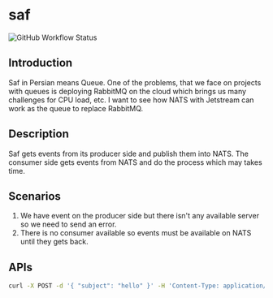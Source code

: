# saf

![GitHub Workflow Status](https://img.shields.io/github/workflow/status/1995parham/saf/ci?label=ci&logo=github&style=flat-square)

## Introduction

Saf in Persian means Queue. One of the problems, that we face on projects with queues is deploying RabbitMQ on the cloud which brings us many challenges for CPU load, etc.
I want to see how NATS with Jetstream can work as the queue to replace RabbitMQ.

## Description

Saf gets events from its producer side and publish them into NATS. The consumer side gets events from NATS and do the process which may takes time.

## Scenarios

1. We have event on the producer side but there isn't any available server so we need to send an error.
2. There is no consumer available so events must be available on NATS until they gets back.

## APIs

```sh
curl -X POST -d '{ "subject": "hello" }' -H 'Content-Type: application/json' http://127.0.0.1:1378/api/event
```
